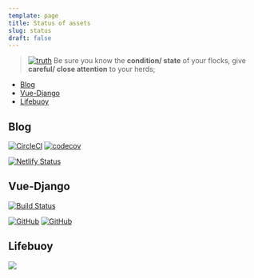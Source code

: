 ```yaml
---
template: page
title: Status of assets
slug: status
draft: false
---
```


> [![truth](/bible.png)](https://www.bible.com/bible/compare/PRO.27.23) Be sure you know the **condition/ state** of your flocks, give **careful/ close attention** to your herds;

- [Blog](#Blog)
- [Vue-Django](#Vue-Django)
- [Lifebuoy](#Lifebuoy)

## Blog

[![CircleCI](https://img.shields.io/circleci/project/NdagiStanley/lumen.svg?style=flat-round)](https://circleci.com/gh/NdagiStanley/lumen)
[![codecov](https://codecov.io/gh/NdagiStanley/lumen/branch/master/graph/badge.svg)](https://codecov.io/gh/NdagiStanley/lumen)

[![Netlify Status](https://api.netlify.com/api/v1/badges/ba0b4698-8569-4e8d-bfca-b7bff0cfee57/deploy-status)](https://app.netlify.com/sites/silly-golick-99e4d1/deploys)

## Vue-Django
[![Build Status](https://semaphoreci.com/api/v1/stanmd/vue-django/branches/develop/badge.svg)](https://semaphoreci.com/stanmd/vue-django)

[![GitHub](https://img.shields.io/github/stars/NdagiStanley/vue-django.svg?style=flat-round)](https://github.com/NagiStanley/vue-django)
[![GitHub](https://img.shields.io/github/forks/NdagiStanley/vue-django.svg?style=flat-round)](https://github.com/NdagiStanley/vue-django/network)

## Lifebuoy

[![](https://vsmarketplacebadge.apphb.com/downloads/NdagiStanley.lifebuoy.svg)](https://marketplace.visualstudio.com/items?itemName=NdagiStanley.lifebuoy)
